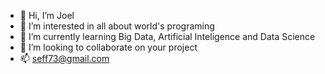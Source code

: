 - 👋 Hi, I’m Joel
- 👀 I’m interested in all about world's programing
- 🌱 I’m currently learning Big Data, Artificial Inteligence and Data Science
- 💞️ I’m looking to collaborate on your project
- 📫 seff73@gmail.com

<!---
seff73/seff73 is a ✨ special ✨ repository because its `README.md` (this file) appears on your GitHub profile.
You can click the Preview link to take a look at your changes.
--->

